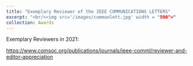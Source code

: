 ```yaml
---
title: "Exemplary Reviewer of the IEEE COMMUNICATIONS LETTERS"
excerpt: "<br/><img src='/images/communlett.jpg' width = "500">"
collection: Awards
---
```


Exemplary Reviewers in 2021:

https://www.comsoc.org/publications/journals/ieee-comml/reviewer-and-editor-appreciation